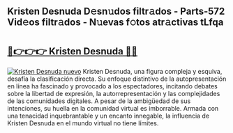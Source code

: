 ## Kristen Desnuda D𝚎sn𝚞dos filtr𝚊dos - Parts-572 Vid𝚎os filtr𝚊dos - N𝚞evas f𝚘tos atr𝚊ctivas tLfqa

# <h2><a href="http://mbd8e0.tromn.icu/?c=Kristen+Desnuda">🔗👉👉👉 Kristen Desnuda 🔗🔗</a></h2>

[![Kristen Desnuda nuevo](https://i.imgur.com/pEAQMta.gif)](http://mbd8e0.tromn.icu/?c=Kristen+Desnuda)
Kristen Desnuda, una figura compleja y esquiva, desafía la clasificación directa. Su enfoque distintivo de la autopresentación en línea ha fascinado y provocado a los espectadores, incitando debates sobre la libertad de expresión, la autorrepresentación y las complejidades de las comunidades digitales. A pesar de la ambigüedad de sus intenciones, su huella en la comunidad virtual es imborrable. Armada con una tenacidad inquebrantable y un encanto innegable, la influencia de Kristen Desnuda en el mundo virtual no tiene límites.
